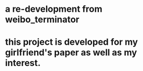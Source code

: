 # a re-development from weibo_terminator

# this project is developed for my girlfriend's paper as well as my interest.